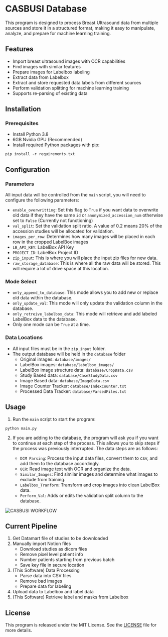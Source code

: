 # CASBUSI Database

This program is designed to process Breast Ultrasound data from multiple sources and store it in a structured format, making it easy to manipulate, analyze, and prepare for machine learning training.

## Features

- Import breast ultrasound images with OCR capabilities
- Find images with similar features
- Prepare images for Labelbox labeling
- Extract data from Labelbox
- Extract and store requested data labels from different sources
- Perform validation splitting for machine learning training
- Supports re-parsing of existing data

## Installation

### Prerequisites

- Install Python 3.8
- 6GB Nvidia GPU (Recommended)
- Install required Python packages with pip:


```
pip install -r requirements.txt
```


## Configuration

### Parameters 
All input data will be controlled from the `main` script, you will need to configure the following parameters:

- `enable_overwritting`: Set this flag to `True` if you want data to overwrite old data if they have the same `id` or `anonymized_accession_num` otherwise set to `False` (Currently not functioning)
- `val_split`: Set the validation split ratio. A value of 0.2 means 20% of the accession studies will be allocated for validation.
- `images_per_row`: Determines how many images will be placed in each row in the cropped LabelBox images
- `LB_API_KEY`: LabelBox API Key
- `PROJECT_ID`: LabelBox Project ID
- `zip_input`: This is where you will place the input zip files for new data.
- `raw_storage_database`: This is where all the raw data will be stored. This will require a lot of drive space at this location.

### Mode Select
- `only_append_to_database`: This mode allows you to add new or replace old data within the database.
- `only_update_val`: This mode will only update the validation column in the database.
- `only_retreive_labelbox_data`: This mode will retrieve and add labeled LabelBox data to the database.
- Only one mode can be `True` at a time.

### Data Locations
- All input files must be in the `zip_input` folder.
- The output database will be held in the `database` folder
    - Original images: `database/images/`
    - LabelBox images: `database/labelbox_images/`
    - LabelBox image structure data: `database/CropData.csv`
    - Study Based data: `database/CaseStudyData.csv`
    - Image Based data: `database/ImageData.csv`
    - Image Counter Tracker: `database/IndexCounter.txt`
    - Processed Data Tracker: `database/ParsedFiles.txt`



## Usage

1. Run the `main` script to start the program:

```
python main.py
```
2. If you are adding to the database, the program will ask you if you want to continue at each step of the process. This allows you to skip steps if the process was previously interrupted. The data steps are as follows:

    - `DCM Parsing`: Process the input data files, convert them to csv, and add them to the database accordingly.
    - `OCR`: Read image text with OCR and organize the data.
    - `Similar_Images`: Find similar images and determine what images to exclude from training.
    - `Labelbox_Tranform`: Transform and crop images into clean LabelBox data.
    - `Perform_Val`: Adds or edits the validation split column to the database.

![CASBUSI WORKFLOW](https://github.com/Poofy1/CASBUSI-Database/assets/70146048/70594e4b-026e-4a0b-b544-7e1edb003ce1)




## Current Pipeline

1. Get Datamart file of studies to be downloaded
2. Manually import Notion files
    - Download studies as dicom files
    - Remove pixel level patient info
    - Number patients starting from previous batch
    - Save key file in secure location
3. (This Software) Data Processing
    - Parse data into CSV files
    - Remove bad images
    - Prepare data for labeling
4. Upload data to Labelbox and label data
5. (This Software) Retrieve label and masks from Labelbox



## License

This program is released under the MIT License. See the [LICENSE](LICENSE) file for more details.



